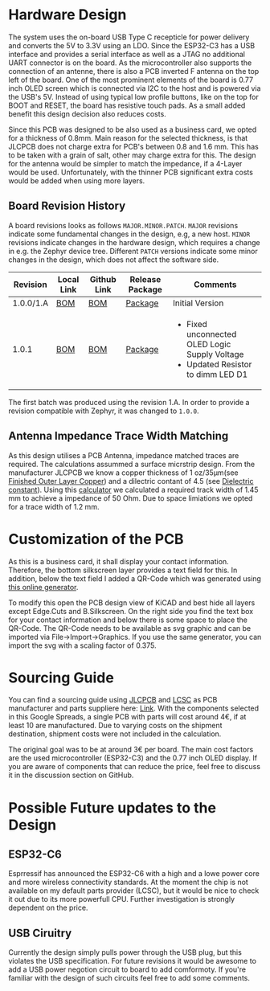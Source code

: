 # Hardware Design

The system uses the on-board USB Type C recepticle for power delivery and converts the 5V to 3.3V using an LDO.
Since the ESP32-C3 has a USB interface and provides a serial interface as well as a JTAG no additional UART connector is on the board.
As the microcontroller also supports the connection of an antenne, there is also a PCB inverted F antenna on the top left of the board.
One of the most prominent elements of the board is 0.77 inch OLED screen which is connected via I2C to the host and is powered via the USB's 5V.
Instead of using typical low profile buttons, like on the top for BOOT and RESET, the board has resistive touch pads. 
As a small added benefit this design decision also reduces costs.

Since this PCB was designed to be also used as a business card, we opted for a thickness of 0.8mm. 
Main reason for the selected thickness, is that JLCPCB does not charge extra for PCB's between 0.8 and 1.6 mm.
This has to be taken with a grain of salt, other may charge extra for this.
The design for the antenna would be simpler to match the impedance, if a 4-Layer would be used. 
Unfortunately, with the thinner PCB significant extra costs would be added when using more layers.

## Board Revision History

A board revisions looks as follows ``MAJOR.MINOR.PATCH``.
``MAJOR`` revisions indicate some fundamental changes in the design, e.g, a new host. 
``MINOR`` revisions indicate changes in the hardware design, which requires a change in e.g. the Zephyr device tree.
Different ``PATCH`` versions indicate some minor changes in the design, which does not affect the software side.

| Revision | Local Link | Github Link | Release Package | Comments |
|---|---|---|---|---|
| 1.0.0/1.A  | [BOM](../system-on-a-business-card/bom/ibom_rev_1_0_0.html) | [BOM](https://htmlpreview.github.io/?https://github.com/epsilon-0311/system-on-a-business-card/blob/main/KiCAD/system-on-a-business-card/bom/ibom_rev_1_0_0.html)| [Package](https://github.com/epsilon-0311/system-on-a-business-card/releases/tag/board_rev_1_0_0) | Initial Version |
| 1.0.1 | [BOM](../system-on-a-business-card/bom/ibom_rev_1_0_1.html) | [BOM](https://htmlpreview.github.io/?https://github.com/epsilon-0311/system-on-a-business-card/blob/main/KiCAD/system-on-a-business-card/bom/ibom_rev_1_0_1.html)| [Package](https://github.com/epsilon-0311/system-on-a-business-card/releases/tag/board_rev_1_0_1) | <ul><li>Fixed unconnected OLED Logic Supply Voltage</li><li>Updated Resistor to dimm LED D1</li></ul> |

The first batch was produced using the revision 1.A.
In order to provide a revision compatible with Zephyr, it was changed to ``1.0.0``.

## Antenna Impedance Trace Width Matching

As this design utilises a PCB Antenna, impedance matched traces are required.
The calculations assummed a surface micrstrip design.
From the manufacturer JLCPCB we know a copper thickness of 1 oz/35µm(see [Finished Outer Layer Copper](https://jlcpcb.com/capabilities/pcb-capabilities)) and a dilectric contant of 4.5 (see [Dielectric constant](https://jlcpcb.com/capabilities/pcb-capabilities)).
Using this [calculator](https://www.pcbway.com/pcb_prototype/impedance_calculator.html) we calculated a required track width of 1.45 mm to achieve a impedance of 50 Ohm.
Due to space limiations we opted for a trace width of 1.2 mm.

# Customization of the PCB
As this is a business card, it shall display your contact information.
Therefore, the bottom silkscreen layer provides a text field for this.
In addition, below the text field I added a QR-Code which was generated using [this online generator](https://goqr.me/#t=vcard). 

To modify this open the PCB design view of KiCAD and best hide all layers except Edge.Cuts and B.Silkscreen.
On the right side you find the text box for your contact information and below there is some space to place the QR-Code.
The QR-Code needs to be available as svg graphic and can be imported via File->Import->Graphics.
If you use the same generator, you can import the svg with a scaling factor of 0.375.

# Sourcing Guide 

You can find a sourcing guide using [JLCPCB](https://jlcpcb.com/) and [LCSC](https://www.lcsc.com/) as PCB manufacturer and parts suppliere here: [Link](https://docs.google.com/spreadsheets/d/16gFrFvvIfR94LbLsq9TxAxXNphaDNR22jH06x7NUitE/edit?usp=sharing). 
With the components selected in this Google Spreads, a single PCB with parts will cost around 4€, if at least 10 are manufactured.
Due to varying costs on the shipment destination, shipment costs were not included in the calculation.

The original goal was to be at around 3€ per board.
The main cost factors are the used microcontroller (ESP32-C3) and the 0.77 inch OLED display.
If you are aware of components that can reduce the price, feel free to discuss it in the discussion section on GitHub. 

# Possible Future updates to the Design

## ESP32-C6
Esprressif has announced the ESP32-C6 with a high and a lowe power core and more wireless connectivity standards.
At the moment the chip is not available on my default parts provider (LCSC), but it would be nice to check it out due to its more powerfull CPU.
Further investigation is strongly dependent on the price.

## USB Ciruitry
Currently the design simply pulls power through the USB plug, but this violates the USB specification. 
For future revisions it would be awesome to add a USB power negotion circuit to board to add comformoty. 
If you're familiar with the design of such circuits feel free to add some comments.
